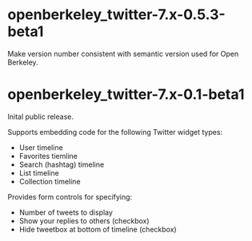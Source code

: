 # openberkeley_twitter-7.x-0.5.3-beta1 #
Make version number consistent with semantic version used for Open Berkeley.

# openberkeley_twitter-7.x-0.1-beta1 #
Inital public release.

Supports embedding code for the following Twitter widget types:
* User timeline
* Favorites tiemline
* Search (hashtag) timeline
* List timeline
* Collection timeline

Provides form controls for specifying:
* Number of tweets to display
* Show your replies to others (checkbox)
* Hide tweetbox at bottom of timeline (checkbox)